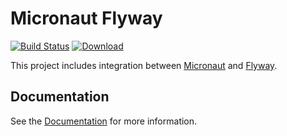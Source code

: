 # Micronaut Flyway #

[![Build Status](https://travis-ci.org/micronaut-projects/micronaut-flyway.svg?branch=master)](https://travis-ci.org/micronaut-projects/micronaut-flyway)
[![Download](https://api.bintray.com/packages/micronaut/core-releases-local/flyway/images/download.svg)](https://bintray.com/micronaut/core-releases-local/flyway/_latestVersion)


This project includes integration between [Micronaut](http://micronaut.io) and [Flyway](https://flywaydb.org/).

## Documentation ##

See the [Documentation](https://micronaut-projects.github.io/micronaut-flyway/latest/guide/index.html) for more information.
